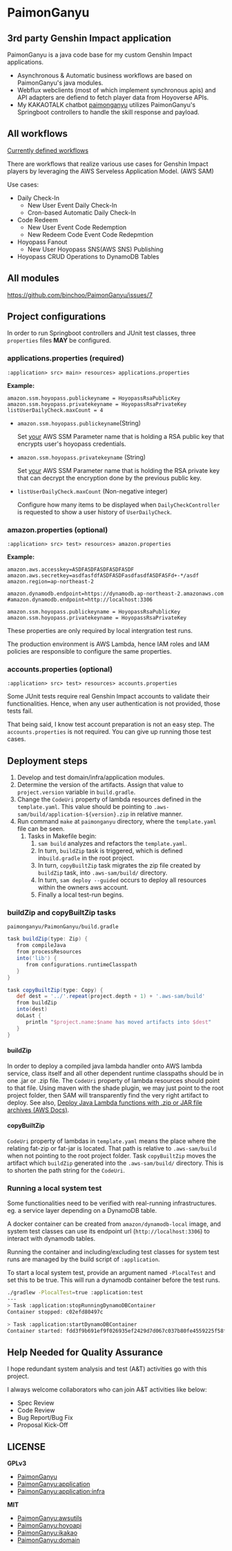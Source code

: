 # PaimonGanyu

## 3rd party Genshin Impact application

PaimonGanyu is a java code base for my custom Genshin Impact applications.
- Asynchronous & Automatic business workflows are based on PaimonGanyu's java modules.
- Webflux webclients (most of which implement synchronous apis) and API adapters are defiend to fetch player data from Hoyoverse APIs.
- My KAKAOTALK chatbot [paimonganyu](https://github.com/binchoo/paimonganyu-doc) utilizes PaimonGanyu's Springboot controllers to handle the skill response and payload.

## All workflows

[Currently defined workflows](https://github.com/binchoo/paimonganyu/issues/1#issuecomment-1087132930)

There are workflows that realize various use cases for Genshin Impact players by leveraging the AWS Serveless Application Model. (AWS SAM)

Use cases:

- Daily Check-In
  - New User Event Daily Check-In
  - Cron-based Automatic Daily Check-In
- Code Redeem
  - New User Event Code Redemption
  - New Redeem Code Event Code Redepmtion
- Hoyopass Fanout
  - New User Hoyopass SNS(AWS SNS) Publishing
- Hoyopass CRUD Operations to DynamoDB Tables

## All modules

https://github.com/binchoo/PaimonGanyu/issues/7

## Project configurations

In order to run Springboot controllers and JUnit test classes, three `properties` files **MAY** be configured.

### applications.properties (required)

`:application> src> main> resources> applications.properties`

**Example:**

```properties
amazon.ssm.hoyopass.publickeyname = HoyopassRsaPublicKey
amazon.ssm.hoyopass.privatekeyname = HoyopassRsaPrivateKey
listUserDailyCheck.maxCount = 4
```

- `amazon.ssm.hoyopass.publickeyname`(String)

  Set <u>your</u> AWS SSM Parameter name that is holding a RSA public key that encrypts user's hoyopass credentials.

- `amazon.ssm.hoyopass.privatekeyname` (String)

  Set <u>your</u> AWS SSM Parameter name that is holding the RSA private key that can decrypt the encryption done by the previous public key.

- `listUserDailyCheck.maxCount` (Non-negative integer)

  Configure how many items to be displayed when `DailyCheckController` is requested to show a user history of `UserDailyCheck`.

### amazon.properties (optional)

`:application> src> test> resources> amazon.properties`

**Example:**

```properties
amazon.aws.accesskey=ASDFASDFASDFASDFASDF
amazon.aws.secretkey=asdfasfdfASDFASDFasdfasdfASDFASFd+-*/asdf
amazon.region=ap-northeast-2

amazon.dynamodb.endpoint=https://dynamodb.ap-northeast-2.amazonaws.com
#amazon.dynamodb.endpoint=http://localhost:3306

amazon.ssm.hoyopass.publickeyname = HoyopassRsaPublicKey
amazon.ssm.hoyopass.privatekeyname = HoyopassRsaPrivateKey
```

These properties are only required by local intergration test runs. 

The production environment is AWS Lambda, hence IAM roles and IAM policies are responsible to configure the same properties.

### accounts.properties (optional)

`:application> src> test> resources> accounts.properties`

Some JUnit tests require real Genshin Impact accounts to validate their functionalities. Hence, when any user authentication is not provided, those tests fail.

That being said, I know test account preparation is not an easy step. The `accounts.properties` is not required. You can give up running those test cases.

## Deployment steps

1. Develop and test domain/infra/application modules.
2. Determine the version of the artifacts. Assign that value to `project.version` variable in `build.gradle`.
3. Change the `CodeUri` property of lambda resources defined in the `template.yaml`. This value should be pointing to `.aws-sam/build/application-${version}.zip` in relative manner.
4. Run command `make` at `paimonganyu` directory, where the `template.yaml` file can be seen.  
   1. Tasks in Makefile begin:
      1. `sam build` analyzes and refactors the `template.yaml`.
      2. In turn, `buildZip` task is triggered, which is defined in`build.gradle` in the root project.
      3. In turn, `copyBuiltZip` task migrates the zip file created by `buildZip` task, into `.aws-sam/build/` directory.
      4. In turn, `sam deploy --guided` occurs to deploy all resources within the owners aws account.
      5. Finally a local test-run begins.

### buildZip and copyBuiltZip tasks
`paimonganyu/PaimonGanyu/build.gradle`
```groovy
task buildZip(type: Zip) {
   from compileJava
   from processResources
   into('lib') {
      from configurations.runtimeClasspath
   }
}

task copyBuiltZip(type: Copy) {
   def dest = '../'.repeat(project.depth + 1) + '.aws-sam/build'
   from buildZip
   into(dest)
   doLast {
      println "$project.name:$name has moved artifacts into $dest"
   }
}
```

#### buildZip

In order to deploy a compiled java lambda handler onto AWS lambda service, class itself and all other dependent runtime classpaths should be in one .jar or .zip file.
The `CodeUri` property of lambda resources should point to that file. Using maven with the shade plugin, we may just point to the root project folder, then SAM will transparently find the very right artifact to deploy.
See also, [Deploy Java Lambda functions with .zip or JAR file archives (AWS Docs)](https://docs.aws.amazon.com/lambda/latest/dg/java-package.html#java-package-libraries). 

#### copyBuiltZip

`CodeUri` property of lambdas in `template.yaml` means the place where the relating fat-zip or fat-jar is located. That path is relative to `.aws-sam/build` when not pointing to the root project folder.
Task `copyBuiltZip` moves the artifact which `buildZip` generated into the `.aws-sam/build/` directory. This is to shorten the path string for the `CodeUri`.

### Running a local system test
Some functionalities need to be verified with real-running infrastructures. eg. a service layer depending on a DynamoDB table.

A docker container can be created from `amazon/dynamodb-local` image, 
and system test classes can use its endpoint url (`http://localhost:3306`) to interact with dynamodb tables.

Running the container and including/excluding test classes for system test runs
are managed by the build script of `:application`.

To start a local system test, provide an argument named `-PlocalTest` and set this to be true.
This will run a dynamodb container before the test runs.
```bash
./gradlew -PlocalTest=true :application:test
---
> Task :application:stopRunningDynamoDBContainer
Container stopped: c02efd80497c

> Task :application:startDynamoDBContainer
Container started: fdd3f9b691ef9f026935ef2429d7d067c037b80fe4559225f58fbe12ae6b0394
```

## Help Needed for Quality Assurance

I hope redundant system analysis and test (A&T) activities go with this project.

I always welcome collaborators who can join A&T activities like below:

- Spec Review
- Code Review
- Bug Report/Bug Fix
- Proposal Kick-Off

## LICENSE

**GPLv3**

- [PaimonGanyu](https://github.com/binchoo/PaimonGanyu/blob/master/LICENSE)
- [PaimonGanyu:application](https://github.com/binchoo/PaimonGanyu/blob/master/PaimonGanyu/application/LICENSE)
- [PaimonGanyu:application:infra](https://github.com/binchoo/PaimonGanyu/blob/master/PaimonGanyu/application/LICENSE)

**MIT**

- [PaimonGanyu:awsutils](https://github.com/binchoo/PaimonGanyu/blob/master/PaimonGanyu/awsutils/LICENSE)
- [PaimonGanyu:hoyoapi](https://github.com/binchoo/PaimonGanyu/blob/master/PaimonGanyu/hoyoapi/LICENSE)
- [PaimonGanyu:ikakao](https://github.com/binchoo/PaimonGanyu/blob/master/PaimonGanyu/ikakao/LICENSE)
- [PaimonGanyu:domain](https://github.com/binchoo/PaimonGanyu/blob/master/PaimonGanyu/domain/LICENSE)
